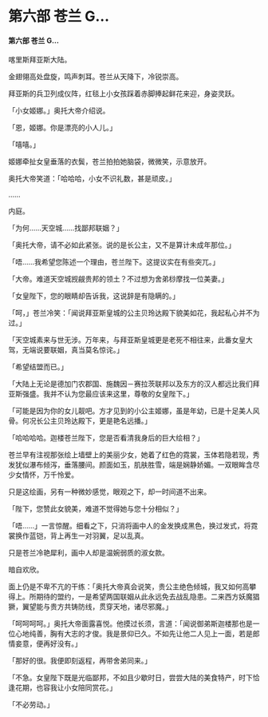 # 第六部 苍兰 G…

#### 第六部 苍兰 G…

喀里斯拜亚斯大陆。

金翅翎高处盘旋，鸣声刺耳。苍兰从天降下，冷锐崇高。

拜亚斯的兵卫列成仪阵，红毯上小女孩踩着赤脚捧起鲜花来迎，身姿灵跃。

「小女姬娜。」奥托大帝介绍说。

「恩，姬娜。你是漂亮的小人儿。」

「嘻嘻。」

姬娜牵扯女皇垂落的衣鬓，苍兰拍拍她脑袋，微微笑，示意放开。

奥托大帝笑道：「哈哈哈，小女不识礼数，甚是顽皮。」

……

内庭。

「为何……天空城……找鄙邦联姻？」

「奥托大帝，请不必如此紧张。说的是长公主，又不是算计未成年那位。」

「唔……我希望您陈述一个理由，苍兰陛下。这提议实在有些突兀。」

「大帝。难道天空城觊觎贵邦的领土？不过想为舍弟桫摩找一位美妻。」

「女皇陛下，您的眼睛却告诉我，这说辞是有隐瞒的。」

「呵，」苍兰冷笑：「闻说拜亚斯皇城的公主贝玲达殿下貌美如花，我起私心并不为过。」

「天空城素来与世无涉。万年来，与拜亚斯皇城更是老死不相往来，此番女皇大驾，无端说要联姻，真当莫名惊诧。」

「希望结盟而已。」

「大陆上无论是德加门农郡国、施魏因－赛拉茨联邦以及东方的汉人都远比我们拜亚斯强盛。我并不认为您最应该来这里，尊敬的女皇陛下。」

「可能是因为你的女儿靓吧。方才见到的小公主姬娜，虽是年幼，已是十足美人风骨。何况长公主贝玲达殿下，更是艳名远播。」

「哈哈哈哈。迦楼苍兰陛下，您是否看清我身后的巨大绘相？」

苍兰早有注视那张绘上墙壁上的美丽少女，她着了红色的霓裳，玉体若隐若现，秀发犹似瀑布倾泻，垂落腰间。颜面如玉，肌肤胜雪，端是娴静娇媚。一双眼眸含尽少女情怀，万千怜爱。

只是这绘画，另有一种微妙感觉，眼观之下，却一时间道不出来。

「陛下，您赞此女貌美，难道不觉得她与您十分相似？」

「唔……」一言惊醒。细看之下，只消将画中人的金发换成黑色，换过发式，将霓裳换作蓝铠，背上再生一对羽翼，足以乱真。

只是苍兰冷艳犀利，画中人却是温婉弱质的淑女款。

暗自欢欣。

面上仍是不卑不亢的干练：「奥托大帝真会说笑，贵公主绝色倾城，我又如何高攀得上。所期待的盟约，一是希望两国联姻从此永远免去战乱隐患。二来西方妖魔猖獗，翼望能与贵方共铸防线，贯穿天地，诸尽邪魔。」

「呵呵呵呵。」奥托大帝面露喜悦。他摸过长须，言道：「闻说御弟斯迦楼那也是一位心地纯善，胸有大志的才俊。我是景仰已久。不如先让他二人见上一面，若是郎情妾意，便再好没有。」

「那好的很。我便即刻返程，再带舍弟同来。」

「不急。女皇陛下既是光临鄙邦，不如且少歇时日，尝尝大陆的美食特产，时下恰逢花期，也容我让小女陪同赏花。」

「不必劳动。」

